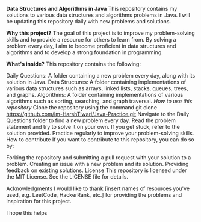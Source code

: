**Data Structures and Algorithms in Java**
This repository contains my solutions to various data structures and algorithms problems in Java. I will be updating this repository daily with new problems and solutions.

**Why this project?**
The goal of this project is to improve my problem-solving skills and to provide a resource for others to learn from. By solving a problem every day, I aim to become proficient in data structures and algorithms and to develop a strong foundation in programming.

**What's inside?**
This repository contains the following:

Daily Questions: A folder containing a new problem every day, along with its solution in Java.
Data Structures: A folder containing implementations of various data structures such as arrays, linked lists, stacks, queues, trees, and graphs.
Algorithms: A folder containing implementations of various algorithms such as sorting, searching, and graph traversal.
*How to use this repository*
Clone the repository using the command git clone https://github.com/Im-HarshTiwari/Java-Practice.git
Navigate to the Daily Questions folder to find a new problem every day.
Read the problem statement and try to solve it on your own.
If you get stuck, refer to the solution provided.
Practice regularly to improve your problem-solving skills.
How to contribute
If you want to contribute to this repository, you can do so by:

Forking the repository and submitting a pull request with your solution to a problem.
Creating an issue with a new problem and its solution.
Providing feedback on existing solutions.
License
This repository is licensed under the MIT License. See the LICENSE file for details.

Acknowledgments
I would like to thank [insert names of resources you've used, e.g. LeetCode, HackerRank, etc.] for providing the problems and inspiration for this project.

I hope this helps
